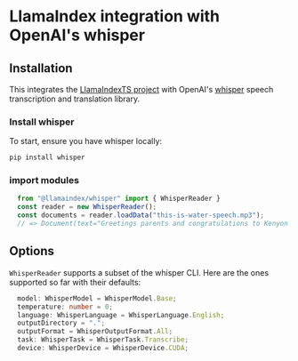 # LlamaIndex integration with OpenAI's whisper

## Installation

This integrates the [LlamaIndexTS project](https://github.com/run-llama/LlamaIndexTS/) with OpenAI's [whisper](https://github.com/openai/whisper) speech transcription and translation library.

### Install whisper
To start, ensure you have whisper locally:
```bash
pip install whisper
```

### import modules

```typescript
  from "@llamaindex/whisper" import { WhisperReader }
  const reader = new WhisperReader();
  const documents = reader.loadData("this-is-water-speech.mp3");
  // => Document(text="Greetings parents and congratulations to Kenyon’s graduating class of 2005…")
```

## Options

`WhisperReader` supports a subset of the whisper CLI. Here are the ones supported so far with their defaults:

```typescript
  model: WhisperModel = WhisperModel.Base;
  temperature: number = 0;
  language: WhisperLanguage = WhisperLanguage.English;
  outputDirectory = ".";
  outputFormat = WhisperOutputFormat.All;
  task: WhisperTask = WhisperTask.Transcribe;
  device: WhisperDevice = WhisperDevice.CUDA;
```